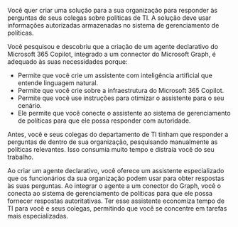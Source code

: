 Você quer criar uma solução para a sua organização para responder às perguntas de seus colegas sobre políticas de TI. A solução deve usar informações autorizadas armazenadas no sistema de gerenciamento de políticas.

Você pesquisou e descobriu que a criação de um agente declarativo do Microsoft 365 Copilot, integrado a um connector do Microsoft Graph, é adequado às suas necessidades porque:

- Permite que você crie um assistente com inteligência artificial que entende linguagem natural.
- Permite que você crie sobre a infraestrutura do Microsoft 365 Copilot.
- Permite que você use instruções para otimizar o assistente para o seu cenário.
- Ele permite que você conecte o assistente ao sistema de gerenciamento de políticas para que ele possa responder com autoridade.

Antes, você e seus colegas do departamento de TI tinham que responder a perguntas de dentro de sua organização, pesquisando manualmente as políticas relevantes. Isso consumia muito tempo e distraía você do seu trabalho.

Ao criar um agente declarativo, você oferece um assistente especializado que os funcionários da sua organização podem usar para obter respostas às suas perguntas. Ao integrar o agente a um conector do Graph, você o conecta ao sistema de gerenciamento de políticas para que ele possa fornecer respostas autoritativas. Ter esse assistente economiza tempo de TI para você e seus colegas, permitindo que você se concentre em tarefas mais especializadas.
